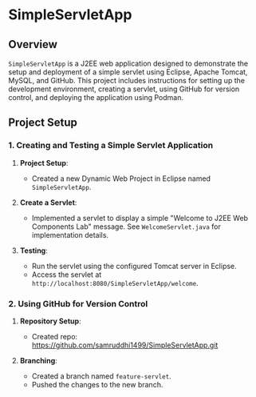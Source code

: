# SimpleServletApp

## Overview
`SimpleServletApp` is a J2EE web application designed to demonstrate the setup and deployment of a simple servlet using Eclipse, Apache Tomcat, MySQL, and GitHub. This project includes instructions for setting up the development environment, creating a servlet, using GitHub for version control, and deploying the application using Podman.

## Project Setup

### 1. Creating and Testing a Simple Servlet Application

1. **Project Setup**:
   - Created a new Dynamic Web Project in Eclipse named `SimpleServletApp`.

2. **Create a Servlet**:
   - Implemented a servlet to display a simple "Welcome to J2EE Web Components Lab" message. See `WelcomeServlet.java` for implementation details.

3. **Testing**:
   - Run the servlet using the configured Tomcat server in Eclipse.
   - Access the servlet at `http://localhost:8080/SimpleServletApp/welcome`.

### 2. Using GitHub for Version Control

1. **Repository Setup**:
   - Created repo: https://github.com/samruddhi1499/SimpleServletApp.git

3. **Branching**:
   - Created a branch named `feature-servlet`.
   - Pushed the changes to the new branch.

